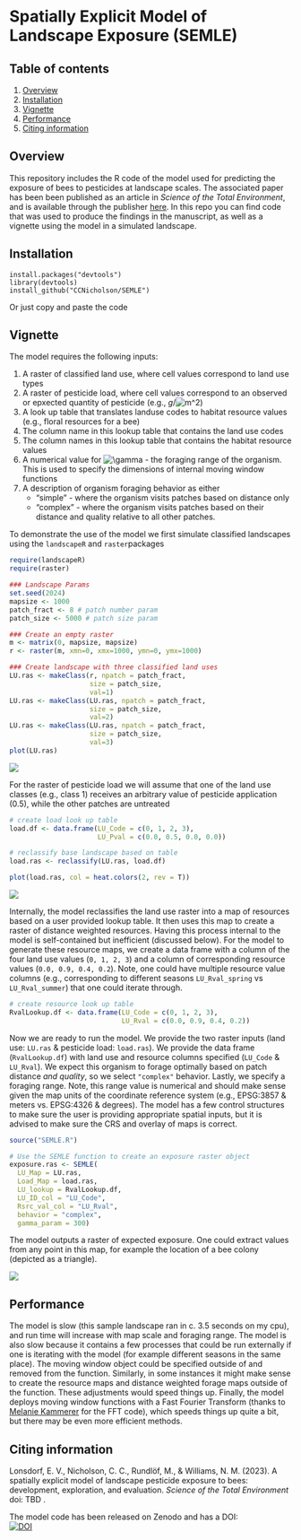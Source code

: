 
# Spatially Explicit Model of Landscape Exposure (SEMLE)

## Table of contents

1.  [Overview](#Overview)
2.  [Installation](#Installation)
3.  [Vignette](#Vingette)
4.  [Performance](#Performance)
5.  [Citing information](#Citing%20information)

## **Overview** <a name="Overview"></a>

This repository includes the R code of the model used for predicting the
exposure of bees to pesticides at landscape scales. The associated paper
has been been published as an article in *Science of the Total
Environment*, and is available through the publisher [here](XXX). In
this repo you can find code that was used to produce the findings in the
manuscript, as well as a vignette using the model in a simulated
landscape.

## **Installation** <a name="Installation"></a>

    install.packages("devtools")
    library(devtools)
    install_github("CCNicholson/SEMLE")

Or just copy and paste the code

## **Vignette** <a name="Vignette"></a>

The model requires the following inputs:

1.  A raster of classified land use, where cell values correspond to
    land use types  
2.  A raster of pesticide load, where cell values correspond to an
    observed or epxected quantity of pesticide (e.g.,
    *g*/![m^2](https://latex.codecogs.com/png.image?%5Cdpi%7B110%7D&space;%5Cbg_white&space;m%5E2 "m^2"))  
3.  A look up table that translates landuse codes to habitat resource
    values (e.g., floral resources for a bee)  
4.  The column name in this lookup table that contains the land use
    codes  
5.  The column names in this lookup table that contains the habitat
    resource values  
6.  A numerical value for
    ![\\gamma](https://latex.codecogs.com/png.image?%5Cdpi%7B110%7D&space;%5Cbg_white&space;%5Cgamma "\gamma") -
    the foraging range of the organism. This is used to specify the
    dimensions of internal moving window functions  
7.  A description of organism foraging behavior as either
    -   “simple” - where the organism visits patches based on distance
        only  
    -   “complex” - where the organism visits patches based on their
        distance and quality relative to all other patches.

To demonstrate the use of the model we first simulate classified
landscapes using the `landscapeR` and `raster`packages

``` r
require(landscapeR)
require(raster)

### Landscape Params
set.seed(2024)
mapsize <- 1000
patch_fract <- 8 # patch number param
patch_size <- 5000 # patch size param

### Create an empty raster
m <- matrix(0, mapsize, mapsize) 
r <- raster(m, xmn=0, xmx=1000, ymn=0, ymx=1000)

### Create landscape with three classified land uses
LU.ras <- makeClass(r, npatch = patch_fract, 
                    size = patch_size, 
                    val=1)
LU.ras <- makeClass(LU.ras, npatch = patch_fract, 
                    size = patch_size, 
                    val=2)
LU.ras <- makeClass(LU.ras, npatch = patch_fract, 
                    size = patch_size, 
                    val=3)
plot(LU.ras)
```

![](README_files/figure-gfm/unnamed-chunk-1-1.png)<!-- -->

For the raster of pesticide load we will assume that one of the land use
classes (e.g., class 1) receives an arbitrary value of pesticide
application (0.5), while the other patches are untreated

``` r
# create load look up table
load.df <- data.frame(LU_Code = c(0, 1, 2, 3), 
                      LU_Pval = c(0.0, 0.5, 0.0, 0.0))

# reclassify base landscape based on table
load.ras <- reclassify(LU.ras, load.df)

plot(load.ras, col = heat.colors(2, rev = T))
```

![](README_files/figure-gfm/unnamed-chunk-2-1.png)<!-- -->

Internally, the model reclassifies the land use raster into a map of
resources based on a user provided lookup table. It then uses this map
to create a raster of distance weighted resources. Having this process
internal to the model is self-contained but inefficient (discussed
below). For the model to generate these resource maps, we create a data
frame with a column of the four land use values (`0, 1, 2, 3`) and a
column of corresponding resource values (`0.0, 0.9, 0.4, 0.2`). Note,
one could have multiple resource value columns (e.g., corresponding to
different seasons `LU_Rval_spring` vs `LU_Rval_summer`) that one could
iterate through.

``` r
# create resource look up table
RvalLookup.df <- data.frame(LU_Code = c(0, 1, 2, 3), 
                            LU_Rval = c(0.0, 0.9, 0.4, 0.2))  
```

Now we are ready to run the model. We provide the two raster inputs
(land use: `LU.ras` & pesticide load: `load.ras`). We provide the data
frame (`RvalLookup.df`) with land use and resource columns specified
(`LU_Code` & `LU_Rval`). We expect this organism to forage optimally
based on patch distance *and quality*, so we select `"complex"`
behavior. Lastly, we specify a foraging range. Note, this range value is
numerical and should make sense given the map units of the coordinate
reference system (e.g., EPSG:3857 & meters vs. EPSG:4326 & degrees). The
model has a few control structures to make sure the user is providing
appropriate spatial inputs, but it is advised to make sure the CRS and
overlay of maps is correct.

``` r
source("SEMLE.R")

# Use the SEMLE function to create an exposure raster object
exposure.ras <- SEMLE(
  LU_Map = LU.ras, 
  Load_Map = load.ras, 
  LU_lookup = RvalLookup.df, 
  LU_ID_col = "LU_Code",
  Rsrc_val_col = "LU_Rval",
  behavior = "complex",
  gamma_param = 300)  
```

The model outputs a raster of expected exposure. One could extract
values from any point in this map, for example the location of a bee
colony (depicted as a triangle).

![](README_files/figure-gfm/unnamed-chunk-5-1.png)<!-- -->

## **Performance** <a name="Performance"></a>

The model is slow (this sample landscape ran in c. 3.5 seconds on my
cpu), and run time will increase with map scale and foraging range. The
model is also slow because it contains a few processes that could be run
externally if one is iterating with the model (for example different
seasons in the same place). The moving window object could be specified
outside of and removed from the function. Similarly, in some instances
it might make sense to create the resource maps and distance weighted
forage maps outside of the function. These adjustments would speed
things up. Finally, the model deploys moving window functions with a
Fast Fourier Transform (thanks to [Melanie
Kammerer](https://github.com/melaniekamm) for the FFT code), which
speeds things up quite a bit, but there may be even more efficient
methods.

## **Citing information** <a name="Citing information"></a>

Lonsdorf, E. V., Nicholson, C. C., Rundlöf, M., & Williams, N. M.
(2023). A spatially explicit model of landscape pesticide exposure to
bees: development, exploration, and evaluation. *Science of the Total
Environment* doi: TBD .

The model code has been released on Zenodo and has a DOI:  
[![DOI](https://zenodo.org/badge/710364270.svg)](https://zenodo.org/doi/10.5281/zenodo.10066591)
